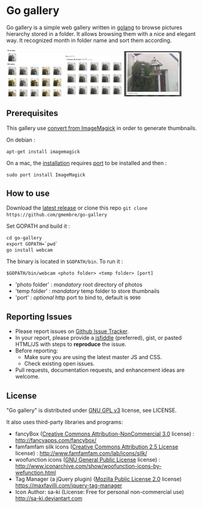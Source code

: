 Go gallery
========

Go gallery is a simple web gallery written in [golang](https://golang.org) to browse pictures hierarchy stored in a folder. It allows browsing them with a nice and elegant way. It recognized month in folder name and sort them according.

<img src="/doc/folders.png?raw=true" alt="Folder listing" width="30%">
<img src="/doc/photo.png?raw=true" alt="Photo listing" width="30%">
<img src="/doc/fancybox.png?raw=true" alt="Fancybox" width="30%">

Prerequisites
----------

This gallery use [convert from ImageMagick](http://www.imagemagick.org/script/convert.php) in order to generate thumbnails.

On debian :
```
apt-get install imagemagick
```

On a mac, the [installation](http://www.imagemagick.org/script/binary-releases.php#macosx) requires [port](https://www.macports.org/) to be installed and then :
```
sudo port install ImageMagick
```

How to use
----------

Download the [latest release](https://github.com/gmembre/go-gallery/archive/master.zip) or clone this repo `git clone https://github.com/gmembre/go-gallery`

Set GOPATH and build it :
```
cd go-gallery
export GOPATH=`pwd`
go install webcam
```

The binary is located in `$GOPATH/bin`.
To run it :
```
$GOPATH/bin/webcam <photo folder> <temp folder> [port]
```
  * 'photo folder' : *mandatory* root directory of photos
  * 'temp folder' : *mandatory* temp folder to store thumbnails
  * 'port' : *optional* http port to bind to, default is `9090`


Reporting Issues
----------
  * Please report issues on [Github Issue Tracker](https://github.com/gmembre/go-gallery/issues).
  * In your report, please provide a [jsfiddle](http://jsfiddle.net) (preferred), gist, or pasted HTML/JS with steps to **reproduce** the issue.
  * Before reporting:
     * Make sure you are using the latest master JS and CSS.
     * Check existing open issues.
  * Pull requests, documentation requests, and enhancement ideas are welcome.


License
----------
"Go gallery" is distributed under [GNU GPL v3](http://www.gnu.org/licenses/gpl-3.0.en.html) license, see LICENSE.

It also uses third-party libraries and programs:
  * fancyBox ([Creative Commons Attribution-NonCommercial 3.0](http://creativecommons.org/licenses/by-nc/3.0/) license) :  http://fancyapps.com/fancybox/
  * famfamfam silk icons ([Creative Commons Attribution 2.5 License](http://creativecommons.org/licenses/by/2.5/) license) : http://www.famfamfam.com/lab/icons/silk/
  * woofunction icons ([GNU General Public License](http://www.gnu.org/licenses/gpl.html) license) : http://www.iconarchive.com/show/woofunction-icons-by-wefunction.html
  * Tag Manager (a jQuery plugin) ([Mozilla Public License 2.0](https://www.mozilla.org/en-US/MPL/2.0/) license) https://maxfavilli.com/jquery-tag-manager
  * Icon Author: sa-ki (License: Free for personal non-commercial use) http://sa-ki.deviantart.com
